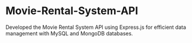 # Movie-Rental-System-API
Developed the Movie Rental System API using Express.js for efficient data management with MySQL and MongoDB databases.
